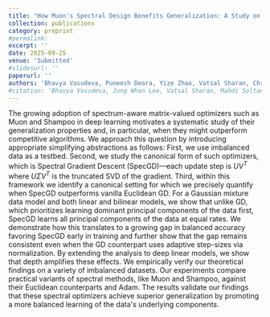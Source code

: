 ```yaml
---
title: "How Muon's Spectral Design Benefits Generalization: A Study on Imbalanced Data"
collection: publications
category: preprint
#permalink: 
excerpt: ''
date: 2025-09-25
venue: 'Submitted'
#slidesurl: ''
paperurl: ''
authors: 'Bhavya Vasudeva, Puneesh Deora, Yize Zhao, Vatsal Sharan, Christos Thrampoulidis'
#citation: 'Bhavya Vasudeva, Jung Whan Lee, Vatsal Sharan, Mahdi Soltanolkotabi. &quot;The Rich and the Simple: On the Implicit Bias of Adam and SGD.&quot; <i> Under Review</i>.'
---
```


The growing adoption of spectrum-aware matrix-valued optimizers such as Muon and Shampoo in deep learning  motivates a systematic study of their generalization properties and, in particular, when they might outperform competitive algorithms. We approach this  question by introducing appropriate simplifying abstractions as follows: First, we use imbalanced data as a testbed. Second, we study the canonical form of such optimizers, which is Spectral Gradient Descent (SpecGD)—each update step is $UV^T$ where $U\Sigma V^T$ is the truncated SVD of the gradient. Third, within this framework we identify a canonical setting for which we precisely quantify when SpecGD outperforms vanilla Euclidean GD. For a Gaussian mixture data model and both linear and bilinear models, we show that unlike GD, which prioritizes learning dominant principal components of the data first, SpecGD learns all principal components of the data at equal rates. We demonstrate how this translates to a growing gap in balanced accuracy favoring SpecGD early in training and further show that the gap remains consistent even when the GD counterpart uses adaptive step-sizes via normalization. By extending the analysis to deep linear models, we show that depth amplifies these effects. We empirically verify our theoretical findings on a variety of imbalanced datasets. Our experiments compare practical variants of spectral methods, like Muon and Shampoo, against their Euclidean counterparts and Adam. The results validate our findings that these spectral optimizers achieve superior generalization by promoting a more balanced learning of the data's underlying components.